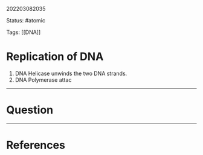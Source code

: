 202203082035

Status: #atomic

Tags: [[DNA]]

# Replication of DNA
1. DNA Helicase unwinds the two DNA strands.
2. DNA Polymerase attac

---
# Question


---
# References
